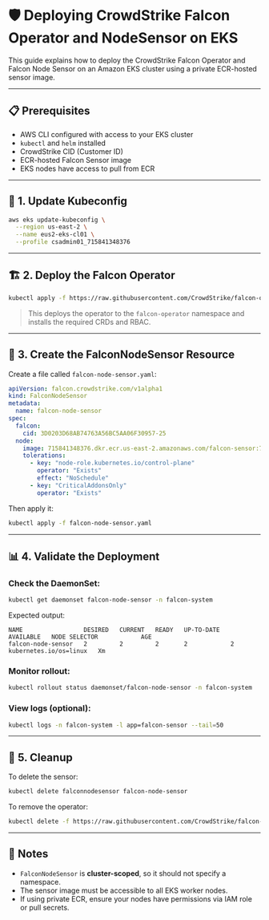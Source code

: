 # 🛡️ Deploying CrowdStrike Falcon Operator and NodeSensor on EKS

This guide explains how to deploy the CrowdStrike Falcon Operator and Falcon Node Sensor on an Amazon EKS cluster using a private ECR-hosted sensor image.

---

## 📋 Prerequisites

- AWS CLI configured with access to your EKS cluster
- `kubectl` and `helm` installed
- CrowdStrike CID (Customer ID)
- ECR-hosted Falcon Sensor image
- EKS nodes have access to pull from ECR

---

## 🔧 1. Update Kubeconfig

```bash
aws eks update-kubeconfig \
  --region us-east-2 \
  --name eus2-eks-cl01 \
  --profile csadmin01_715841348376
```

---

## 🏗️ 2. Deploy the Falcon Operator

```bash
kubectl apply -f https://raw.githubusercontent.com/CrowdStrike/falcon-operator/main/deploy/falcon-operator.yaml
```

> This deploys the operator to the `falcon-operator` namespace and installs the required CRDs and RBAC.

---

## 🧱 3. Create the FalconNodeSensor Resource

Create a file called `falcon-node-sensor.yaml`:

```yaml
apiVersion: falcon.crowdstrike.com/v1alpha1
kind: FalconNodeSensor
metadata:
  name: falcon-node-sensor
spec:
  falcon:
    cid: 3D0203D68AB74763A56BC5AA06F30957-25
  node:
    image: 715841348376.dkr.ecr.us-east-2.amazonaws.com/falcon-sensor:7.23.0-17607-1.falcon-linux.Release.US-1
    tolerations:
      - key: "node-role.kubernetes.io/control-plane"
        operator: "Exists"
        effect: "NoSchedule"
      - key: "CriticalAddonsOnly"
        operator: "Exists"
```

Then apply it:

```bash
kubectl apply -f falcon-node-sensor.yaml
```

---

## 📊 4. Validate the Deployment

### Check the DaemonSet:

```bash
kubectl get daemonset falcon-node-sensor -n falcon-system
```

Expected output:

```
NAME                 DESIRED   CURRENT   READY   UP-TO-DATE   AVAILABLE   NODE SELECTOR            AGE
falcon-node-sensor   2         2         2       2            2           kubernetes.io/os=linux   Xm
```

### Monitor rollout:

```bash
kubectl rollout status daemonset/falcon-node-sensor -n falcon-system
```

### View logs (optional):

```bash
kubectl logs -n falcon-system -l app=falcon-sensor --tail=50
```

---

## 🧹 5. Cleanup

To delete the sensor:

```bash
kubectl delete falconnodesensor falcon-node-sensor
```

To remove the operator:

```bash
kubectl delete -f https://raw.githubusercontent.com/CrowdStrike/falcon-operator/main/deploy/falcon-operator.yaml
```

---

## 🧩 Notes

- `FalconNodeSensor` is **cluster-scoped**, so it should not specify a namespace.
- The sensor image must be accessible to all EKS worker nodes.
- If using private ECR, ensure your nodes have permissions via IAM role or pull secrets.
```